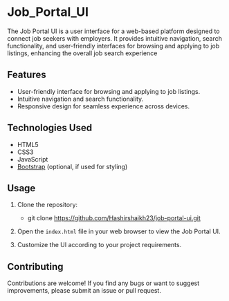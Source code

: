 # Job_Portal_UI

The Job Portal UI is a user interface for a web-based platform designed to connect job seekers with employers. It provides intuitive navigation, search functionality, and user-friendly interfaces for browsing and applying to job listings, enhancing the overall job search experience

## Features

- User-friendly interface for browsing and applying to job listings.
- Intuitive navigation and search functionality.
- Responsive design for seamless experience across devices.

## Technologies Used

- HTML5
- CSS3
- JavaScript
- [Bootstrap](https://getbootstrap.com/) (optional, if used for styling)

## Usage

1. Clone the repository:
   - git clone https://github.com/Hashirshaikh23/job-portal-ui.git
    
2. Open the `index.html` file in your web browser to view the Job Portal UI.

3. Customize the UI according to your project requirements.

## Contributing

Contributions are welcome! If you find any bugs or want to suggest improvements, please submit an issue or pull request.

